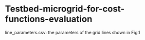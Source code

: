 # Testbed-microgrid-for-cost-functions-evaluation

line_parameters.csv: the parameters of the grid lines shown in Fig.1
